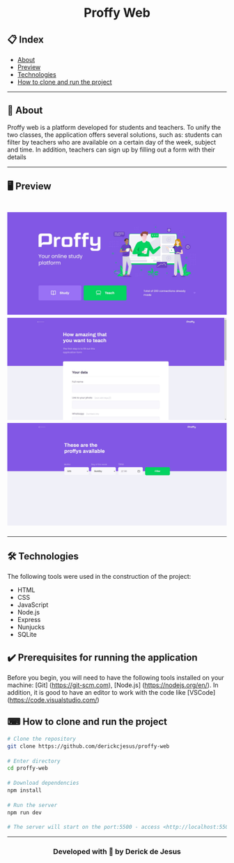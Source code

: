 <h1 align="center">Proffy Web</h1>

## 📋 Index
- [About](#-About)
- [Preview](#-Preview)
- [Technologies](#-Technologies)
- [How to clone and run the project](#-How-to-clone-and-run-the-project)

---

## 📔 About
  Proffy web is a platform developed for students and teachers. To unify the two classes, the application offers several solutions, such as: students can filter by teachers
  who are available on a certain day of the week, subject and time. In addition, teachers can sign up by filling out a form with their details

---

## 🖥 Preview
<h1 align="center">
  <img alt="proffy-web" title="#NextLevelWeek2" src="./public/images/screenshots/banner.jpg" />
  <img alt="proffy-web" title="#NextLevelWeek2" src="./public/images/screenshots/give-classes.jpg" />
  <img alt="proffy-web" title="#NextLevelWeek2" src="./public/images/screenshots/study.jpg" />
</h1>

---

## 🛠 Technologies

The following tools were used in the construction of the project:

- HTML
- CSS
- JavaScript
- Node.js 
- Express
- Nunjucks 
- SQLite

## ✔️ Prerequisites for running the application

Before you begin, you will need to have the following tools installed on your machine:
[Git] (https://git-scm.com), [Node.js] (https://nodejs.org/en/).
In addition, it is good to have an editor to work with the code like [VSCode] (https://code.visualstudio.com/)

## ⌨ How to clone and run the project
```bash
# Clone the repository
git clone https://github.com/derickcjesus/proffy-web

# Enter directory
cd proffy-web

# Download dependencies
npm install

# Run the server
npm run dev

# The server will start on the port:5500 - access <http://localhost:5500>
```

---

<h3 align="center">Developed with 💜 by Derick de Jesus</h3> 
